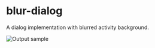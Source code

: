 # blur-dialog
A dialog implementation with blurred activity background.

![Output sample](https://raw.githubusercontent.com/salih-demir/blur-dialog/master/showcase.gif)
